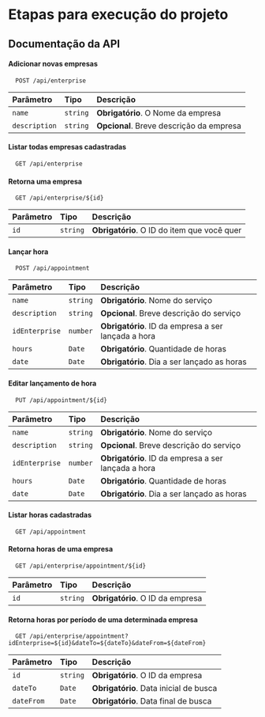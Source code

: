 
# Etapas para execução do projeto



## Documentação da API

#### Adicionar novas empresas

```http
  POST /api/enterprise
```

| Parâmetro   | Tipo       | Descrição                                   |
| :---------- | :--------- | :------------------------------------------ |
| `name`      | `string` | **Obrigatório**. O Nome da empresa |
| `description`      | `string` | **Opcional**. Breve descrição da empresa|

#### Listar todas empresas cadastradas

```http
  GET /api/enterprise
```

#### Retorna uma empresa

```http
  GET /api/enterprise/${id}
```

| Parâmetro   | Tipo       | Descrição                                   |
| :---------- | :--------- | :------------------------------------------ |
| `id`      | `string` | **Obrigatório**. O ID do item que você quer |

#### Lançar hora

```http
  POST /api/appointment
```

| Parâmetro   | Tipo       | Descrição                                   |
| :---------- | :--------- | :------------------------------------------ |
| `name`      | `string` | **Obrigatório**. Nome do serviço |
| `description`      | `string` | **Opcional**. Breve descrição do serviço |
| `idEnterprise`      | `number` | **Obrigatório**. ID da empresa a ser lançada a hora|
| `hours`      | `Date` | **Obrigatório**. Quantidade de horas|
| `date`      | `Date` | **Obrigatório**. Dia a ser lançado as horas|

#### Editar lançamento de hora

```http
  PUT /api/appointment/${id}
```

| Parâmetro   | Tipo       | Descrição                                   |
| :---------- | :--------- | :------------------------------------------ |
| `name`      | `string` | **Obrigatório**. Nome do serviço |
| `description`      | `string` | **Opcional**. Breve descrição do serviço |
| `idEnterprise`      | `number` | **Obrigatório**. ID da empresa a ser lançada a hora|
| `hours`      | `Date` | **Obrigatório**. Quantidade de horas|
| `date`      | `Date` | **Obrigatório**. Dia a ser lançado as horas|


#### Listar horas cadastradas

```http
  GET /api/appointment
```

#### Retorna horas de uma empresa

```http
  GET /api/enterprise/appointment/${id}
```

| Parâmetro   | Tipo       | Descrição                                   |
| :---------- | :--------- | :------------------------------------------ |
| `id`      | `string` | **Obrigatório**. O ID da empresa |


#### Retorna horas por período de uma determinada empresa

```http
  GET /api/enterprise/appointment?idEnterprise=${id}&dateTo=${dateTo}&dateFrom=${dateFrom}
```

| Parâmetro   | Tipo       | Descrição                                   |
| :---------- | :--------- | :------------------------------------------ |
| `id`      | `string` | **Obrigatório**. O ID da empresa |
| `dateTo`      | `Date` | **Obrigatório**. Data inicial de busca |
| `dateFrom`      | `Date` | **Obrigatório**. Data final de busca |

